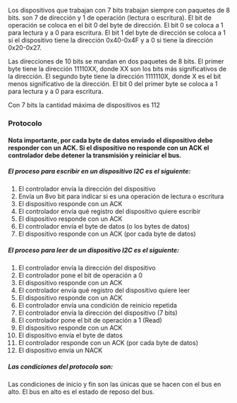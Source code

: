 Los dispositivos que trabajan con 7 bits trabajan siempre con paquetes de 8 bits. son 7 de dirección y 1 de operación (lectura o escritura). El bit de operación se coloca en el bit 0 del byte de dirección. El bit 0 se coloca a 1 para lectura y a 0 para escritura. El bit 1 del byte de dirección se coloca a 1 si el dispositivo tiene la dirección 0x40-0x4F y a 0 si tiene la dirección 0x20-0x27.

Las direcciones de 10 bits se mandan en dos paquetes de 8 bits. El primer byte tiene la dirección 11110XX, donde XX son los bits más significativos de la dirección. El segundo byte tiene la dirección 1111110X, donde X es el bit menos significativo de la dirección. El bit 0 del primer byte se coloca a 1 para lectura y a 0 para escritura.

Con 7 bits la cantidad máxima de dispositivos es 112

### Protocolo
#### Nota importante, por cada byte de datos enviado el dispositivo debe responder con un ACK. Si el dispositivo no responde con un ACK el controlador debe detener la transmisión y reiniciar el bus.

##### El proceso para escribir en un dispositivo I2C es el siguiente:
1. El controlador envía la dirección del dispositivo
2. Envía un 8vo bit para indicar si es una operación de lectura o escritura
3. El dispositivo responde con un ACK
4. El controlador envía qué registro del dispositivo quiere escribir
5. El dispositivo responde con un ACK
6. El controlador envía el byte de datos (o los bytes de datos)
7. El dispositivo responde con un ACK (por cada byte de datos)

##### El proceso para leer de un dispositivo I2C es el siguiente:
1. El controlador envía la dirección del dispositivo
2. El controlador pone el bit de operación a 0
3. El dispositivo responde con un ACK
4. El controlador envía qué registro del dispositivo quiere leer
5. El dispositivo responde con un ACK
6. El controlador envía una condición de reinicio repetida
7. El controlador envía la dirección del dispositivo (7 bits)
8. El controlador pone el bit de operación a 1 (Read)
9. El dispositivo responde con un ACK
10. El dispositivo envía el byte de datos
11. El controlador responde con un ACK (por cada byte de datos)
12. El dispositivo envía un NACK

##### Las condiciones del protocolo son:
Las condiciones de inicio y fin son las únicas que se hacen con el bus en alto. El bus en alto es el estado de reposo del bus.



